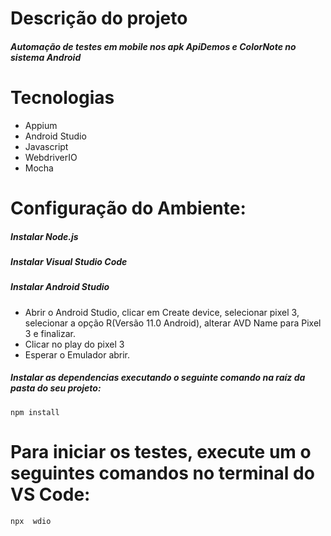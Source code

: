 # Descrição do projeto
##### Automação de testes em mobile nos apk ApiDemos e ColorNote no sistema Android

# Tecnologias 
* Appium
* Android Studio
* Javascript  
* WebdriverIO
* Mocha

# Configuração do Ambiente:
##### Instalar Node.js
##### Instalar Visual Studio Code
##### Instalar Android Studio
* Abrir o Android Studio, clicar em Create device, selecionar pixel 3, selecionar a opção R(Versão 11.0 Android), alterar AVD Name para Pixel 3 e finalizar.
* Clicar no play do pixel 3 
* Esperar o Emulador abrir.
##### Instalar as dependencias executando o seguinte comando na raíz da pasta do seu projeto: 
  
```
npm install
```

# Para iniciar os testes, execute um o seguintes comandos no terminal do VS Code: 

```
npx  wdio
```
